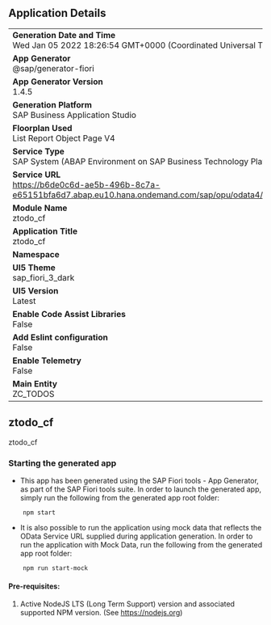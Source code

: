 ## Application Details
|               |
| ------------- |
|**Generation Date and Time**<br>Wed Jan 05 2022 18:26:54 GMT+0000 (Coordinated Universal Time)|
|**App Generator**<br>@sap/generator-fiori|
|**App Generator Version**<br>1.4.5|
|**Generation Platform**<br>SAP Business Application Studio|
|**Floorplan Used**<br>List Report Object Page V4|
|**Service Type**<br>SAP System (ABAP Environment on SAP Business Technology Platform)|
|**Service URL**<br>https://b6de0c6d-ae5b-496b-8c7a-e65151bfa6d7.abap.eu10.hana.ondemand.com/sap/opu/odata4/sap/zb_todos/srvd_a2x/sap/zs_todos/0001/
|**Module Name**<br>ztodo_cf|
|**Application Title**<br>ztodo_cf|
|**Namespace**<br>|
|**UI5 Theme**<br>sap_fiori_3_dark|
|**UI5 Version**<br>Latest|
|**Enable Code Assist Libraries**<br>False|
|**Add Eslint configuration**<br>False|
|**Enable Telemetry**<br>False|
|**Main Entity**<br>ZC_TODOS|

## ztodo_cf

ztodo_cf

### Starting the generated app

-   This app has been generated using the SAP Fiori tools - App Generator, as part of the SAP Fiori tools suite.  In order to launch the generated app, simply run the following from the generated app root folder:

```
    npm start
```

- It is also possible to run the application using mock data that reflects the OData Service URL supplied during application generation.  In order to run the application with Mock Data, run the following from the generated app root folder:

```
    npm run start-mock
```

#### Pre-requisites:

1. Active NodeJS LTS (Long Term Support) version and associated supported NPM version.  (See https://nodejs.org)



